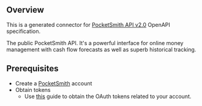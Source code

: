 ## Overview
This is a generated connector for [PocketSmith API v2.0](https://www.pocketsmith.com/) OpenAPI specification.

The public PocketSmith API. It's a powerful interface for online money management with cash flow forecasts as well as superb historical tracking.
 
## Prerequisites
* Create a [PocketSmith](https://www.pocketsmith.com/) account
* Obtain tokens
    - Use [this](https://developers.pocketsmith.com/docs/oauth) guide to obtain the OAuth tokens related to your account.
